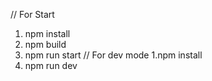 // For Start
1. npm install
2. npm build
3. npm run start
// For dev mode
1.npm install
2. npm run dev